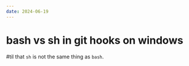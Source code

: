 ```yaml
---
date: 2024-06-19
---
```


# bash vs sh in git hooks on windows

#til that `sh` is not the same thing as `bash`.
